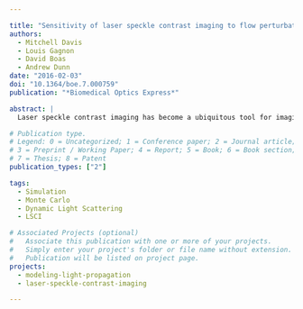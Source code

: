 ```yaml
---

title: "Sensitivity of laser speckle contrast imaging to flow perturbations in the cortex"
authors:
  - Mitchell Davis
  - Louis Gagnon
  - David Boas
  - Andrew Dunn
date: "2016-02-03"
doi: "10.1364/boe.7.000759"
publication: "*Biomedical Optics Express*"

abstract: |
  Laser speckle contrast imaging has become a ubiquitous tool for imaging blood flow in a variety of tissues. However, due to its widefield imaging nature, the measured speckle contrast is a depth integrated quantity and interpretation of baseline values and the depth dependent sensitivity of those values to changes in underlying flow has not been thoroughly evaluated. Using dynamic light scattering Monte Carlo simulations, the sensitivity of the autocorrelation function and speckle contrast to flow changes in the cerebral cortex was extensively examined. These simulations demonstrate that the sensitivity of the inverse autocorrelation time, $1/\tau_c$, varies across the field of view: directly over surface vessels $1/\tau_c$ is strongly localized to the single vessel, while parenchymal ROIs have a larger sensitivity to flow changes at depths up to 500 µm into the tissue and up to 200 µm lateral to the ROI. It is also shown that utilizing the commonly used models the relate $1/\tau_c$ to flow resulted in nearly the same sensitivity to the underlying flow, but fail to accurately relate speckle contrast values to absolute $1/\tau_c$.

# Publication type.
# Legend: 0 = Uncategorized; 1 = Conference paper; 2 = Journal article;
# 3 = Preprint / Working Paper; 4 = Report; 5 = Book; 6 = Book section;
# 7 = Thesis; 8 = Patent
publication_types: ["2"]

tags:
  - Simulation
  - Monte Carlo
  - Dynamic Light Scattering
  - LSCI

# Associated Projects (optional)
#   Associate this publication with one or more of your projects.
#   Simply enter your project's folder or file name without extension.
#   Publication will be listed on project page.
projects:
  - modeling-light-propagation
  - laser-speckle-contrast-imaging

---
```

